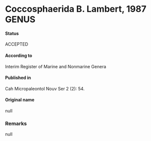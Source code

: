 Coccosphaerida B. Lambert, 1987 GENUS
=======

#### Status
ACCEPTED

#### According to
Interim Register of Marine and Nonmarine Genera

#### Published in
Cah Micropaleontol Nouv Ser 2 (2): 54.

#### Original name
null

### Remarks
null